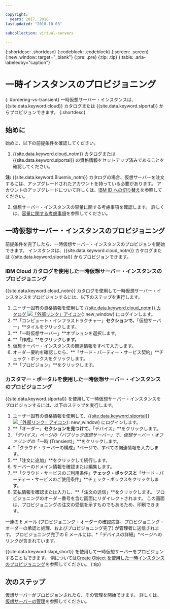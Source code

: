 ```yaml
---

copyright:
  years: 2017, 2018
lastupdated: "2018-10-03"

subcollection: virtual-servers

---
```


{:shortdesc: .shortdesc}
{:codeblock: .codeblock}
{:screen: .screen}
{:new_window: target="_blank"}
{:pre: .pre}
{:tip: .tip}
{:table: .aria-labeledby="caption"}

# 一時インスタンスのプロビジョニング
{: #ordering-vs-transient}
一時仮想サーバー・インスタンスは、{{site.data.keyword.cloud}} カタログまたは {{site.data.keyword.slportal}} からプロビジョンできます。
{:shortdesc}

## 始めに
始めに、以下の前提条件を確認してください。

  1. {{site.data.keyword.cloud_notm}} カタログまたは {{site.data.keyword.slportal}} の資格情報をセットアップ済みであることを確認してください。

  **注:** {{site.data.keyword.Bluemix_notm}} カタログの場合、仮想サーバーを注文するには、アップグレードされたアカウントを持っている必要があります。 アカウントのアップグレードについて詳しくは、[IBM ID への切り替え](/docs/account?topic=account-unifyingaccounts#unifyingaccounts)を参照してください。

  2. 仮想サーバー・インスタンスの容量に関する考慮事項を確認します。 詳しくは、[容量に関する考慮事項](/docs/vsi?topic=virtual-servers-capacity-considerations)を参照してください。

## 一時仮想サーバー・インスタンスのプロビジョニング
前提条件を完了したら、一時仮想サーバー・インスタンスのプロビジョンを開始できます。 インスタンスは、{{site.data.keyword.cloud_notm}} カタログまたは {{site.data.keyword.slportal}} からプロビジョンできます。

### IBM Cloud カタログを使用した一時仮想サーバー・インスタンスのプロビジョニング
{{site.data.keyword.cloud_notm}} カタログを使用して一時仮想サーバー・インスタンスをプロビジョンするには、以下のステップを実行します。

  1. ユーザー固有の資格情報を使用して [{{site.data.keyword.cloud_notm}} カタログ ![「外部リンク」アイコン](../icons/launch-glyph.svg "「外部リンク」アイコン")](https://console.bluemix.net/catalog/){: new_window} にログインします。  
  2. **「コンピュート・インフラストラクチャー」**セクションで、**「仮想サーバー」**タイルをクリックします。
  3. **「一時仮想サーバー」**オプションを選択します。
  4. **「作成」**をクリックします。
  5. 仮想サーバー・インスタンスの関連情報をすべて入力します。
  6. オーダー要約を確認したら、**「サード・パーティー・サービス契約」**チェック・ボックスをクリックします。
  7. **「プロビジョン」**をクリックします。

### カスタマー・ポータルを使用した一時仮想サーバー・インスタンスのプロビジョニング
{{site.data.keyword.slportal}} を使用して一時仮想サーバー・インスタンスをプロビジョンするには、以下のステップを実行します。

  1. ユーザー固有の資格情報を使用して、[{{site.data.keyword.slportal}} ![「外部リンク」アイコン](../icons/launch-glyph.svg "「外部リンク」アイコン")](https://control.softlayer.com/){: new_window} にログインします。
  2. **「オーダー」**セクションを見つけて、**「デバイス」**をクリックします。
  3. *「デバイス」*ページの*「パブリック仮想サーバー」*で、仮想サーバー・オファリングの**「一時 (Transient)」**をクリックします。
  4. *「クラウド・サーバーの構成」*ページで、すべての関連情報を入力します。
  5. **「注文に追加」**をクリックして続行します。
  6. サーバーのドメイン情報を確認または編集します。
  7. **「クラウド・サービスのご利用条件」**チェック・ボックスと**「サード・パーティー・サービスのご使用条件」**チェック・ボックスをクリックします。
  8. 支払情報を確認または入力し、**「注文の送信」**をクリックします。 プロビジョニングのオーダー番号を含む画面にリダイレクトされます。 この画面は、プロビジョニングの注文の受信を示すものでもあるため、印刷できます。

 一連の E メール (プロビジョニング・オーダーの確認応答、プロビジョニング・オーダーの承認と処理、およびプロビジョニング完了) が管理者に送信されます。 プロビジョニング完了の E メールには、*「デバイスの詳細」*ページへのリンクが含まれています。

{{site.data.keyword.slapi_short}} を使用して一時仮想サーバーをプロビジョンすることもできます。 例については[Create Object を使用した一時インスタンスのプロビジョニング](/docs/vsi?topic=virtual-servers-api-rest-public#api-rest-transient)を参照してください。
{:tip}

## 次のステップ
仮想サーバーがプロビジョンされたら、その管理を開始できます。 詳しくは、[仮想サーバーの管理](/docs/vsi?topic=virtual-servers-managing-virtual-servers)を参照してください。
